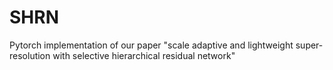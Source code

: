 # SHRN
Pytorch implementation of our paper "scale adaptive and lightweight super-resolution with selective hierarchical residual network"
